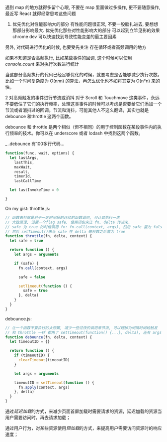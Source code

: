 遇到 map 的地方就得多留个心眼, 不要在 map 里面做过多操作, 更不要随意操作, 最近写 React 就得经常思考这些问题

1. 优先优化对性能影响大的部分
有性能问题很正常, 不要一股脑扎进去, 要想想那部分影响最大. 优先优化那些对性能影响大的部分
可以起到立竿见影的效果
chrome dev 可以快速找到导致性能变差的最主要因素

另外, 对代码进行优化的时候, 也要受先关注
存在循环或者高频调用的地方

如果不知道是否高频执行, 比如某些事件的回调, 这个时候可以使用 *console.count* 来对执行次数进行统计


当这部分高频执行的代码已经足够优化的时候，就要考虑是否能够减少执行次数。比如一个时间复杂度为 O(n*n*n) 的算法，再怎么优化也不如将其变为 O(n*n) 来的快。

2 对高频触发的事件进行节流或消抖
对于 Scroll 和 Touchmove 这类事件，永远不要低估了它们的执行频率，处理这类事件的时候可以考虑是否要给它们添加一个节流或者消抖过的回调。节流和消抖，可能其他人不这么翻译，其实也就是 debounce 和throttle 这两个函数。

debounce 和 throttle 是两个相似（但不相同）的用于控制函数在某段事件内的执行频率的技术。你可以在 underscore 或者 lodash 中找到这两个函数。


_ .debounce 有100多行代码...

```js
function(func, wait, options) {
  let lastArgs,
    lastThis,
    maxWait,
    result,
    timerId,
    lastCallTime

  let lastInvokeTime = 0

}
```

On my gist:
throttle.js:
```js
// 函数去抖就是对于一定时间段的连续的函数调用, 只让其执行一次
// 大致原理, 设置一个flag safe, 使用闭包来让 fn, delta 传进来,
// safe 为 true 的时候调用 fn: fn.call(context, args), 然后 safe 置为 false
// 然后 setTimeout()来让 safe 在 delta 毫秒数之后置为 true
function throttle(fn, delta, context) {
  let safe = true

  return function () {
    let args = arguments

    if (safe) {
      fn.call(context, args)

      safe = false

      setTimeout(function () {
        safe = true
      }, delta)
    }
  }
}
```
debounce.js:
```js
// 让一个函数不要执行的太频繁, 减少一些过快的调用来节流, 可以理解为间隔时间段触发
// 和 throttle 一样 都用了 setTimeout(function() {...}, delta), 还有 args, return function() {}
function debounce(fn, delta, context) {
  let timeoutID = {}

  return function () {
    if (timeoutID) {
      clearTimeout(timeoutID)
    }

    let args = arguments

    timeoutID = setTimeout(function () {
      fn.apply(context, args)
    }, delta)
  }
}
```


通过*延迟加载*的方式，来减少页面首屏加载时需要请求的资源，延迟加载的资源当用户需要访问时，再去请求加载；

通过用户行为，对某些资源使用*预加载*的方式，来提高用户需要访问资源时的响应速度；
